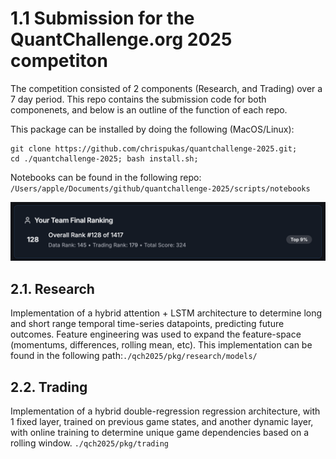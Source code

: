 # 1.1 Submission for the QuantChallenge.org 2025 competiton

The competition consisted of 2 components (Research, and Trading) over a 7 day period. This repo contains the submission code for both componenets, and below is an outline of the function of each repo.

This package can be installed by doing the following (MacOS/Linux):
```
git clone https://github.com/chrispukas/quantchallenge-2025.git;
cd ./quantchallenge-2025; bash install.sh;
```

Notebooks can be found in the following repo: ```/Users/apple/Documents/github/quantchallenge-2025/scripts/notebooks```




![Alt text](/res/img/Screenshot%202025-09-29%20at%2011.30.58.png)



## 2.1. Research

Implementation of a hybrid attention + LSTM architecture to determine long and short range temporal time-series datapoints, predicting future outcomes. Feature engineering was used to expand the feature-space (momentums, differences, rolling mean, etc). This implementation can be found in the following path:```./qch2025/pkg/research/models/```

## 2.2. Trading

Implementation of a hybrid double-regression regression architecture, with 1 fixed layer, trained on previous game states, and another dynamic layer, with online training to determine unique game dependencies based on a rolling window. ```./qch2025/pkg/trading``` 
